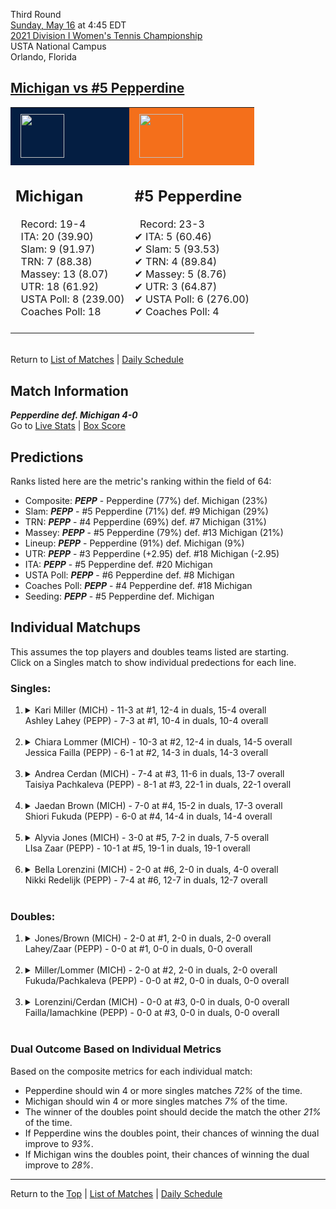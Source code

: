 Third Round[](#top)<a name="top"></a>  
[Sunday, May 16](../../schedule/05-16.md) at 4:45 EDT  
[2021 Division I Women's Tennis Championship](../index.md)  
USTA National Campus  
Orlando, Florida  
## [Michigan vs #5 Pepperdine](https://www.ncaa.com/game/5833697)  

<table><tr style="background-color: #d9d9d9 !important"><td style="background-color: #041E42 !important"><img src="https://www.ncaa.com/sites/default/files/images/logos/schools/m/michigan.70.png" width="70" height="70" style="padding: 8px;" /></td><td style="background-color: #F46F1B !important"><img src="https://www.ncaa.com/sites/default/files/images/logos/schools/p/pepperdine.70.png" width="70" height="70" style="padding: 8px;" /></td></tr><tr>
<td>  

<h2>Michigan</h2>  
&nbsp; Record: 19-4<br>  
&nbsp; ITA: 20 (39.90)<br>  
&nbsp; Slam: 9 (91.97)<br>  
&nbsp; TRN: 7 (88.38)<br>  
&nbsp; Massey: 13 (8.07)<br>  
&nbsp; UTR: 18 (61.92)<br>  
&nbsp; USTA Poll: 8 (239.00)<br>  
&nbsp; Coaches Poll: 18<br>  
<br>  

</td>
<td>  

<h2>#5 Pepperdine</h2>  
&nbsp; Record: 23-3<br>  
&#10004; ITA: 5 (60.46)<br>  
&#10004; Slam: 5 (93.53)<br>  
&#10004; TRN: 4 (89.84)<br>  
&#10004; Massey: 5 (8.76)<br>  
&#10004; UTR: 3 (64.87)<br>  
&#10004; USTA Poll: 6 (276.00)<br>  
&#10004; Coaches Poll: 4<br>  
<br>  

</td>
</tr></table>  


<br>Return to [List of Matches](../index.md) &#124; [Daily Schedule](../../schedule/05-16.md)

## Match Information  
***Pepperdine def. Michigan 4-0***  
Go to [Live Stats](http://scores.tennisticker.de/usa/ustanc/conf/league/sb.html?tournid=771&clubid=733-216&cn1=Pepperdine&cn2=Michigan&ci1=733&ci2=216&lid=83) | [Box Score](https://www.ustanationalcampus.com/content/dam/nationalcampus/collegiate/ncaa2021/pdf/W16PEPPMICH.pdf)  

## Predictions  

Ranks listed here are the metric's ranking within the field of 64:  
- Composite: ***PEPP*** - Pepperdine (77%) def. Michigan (23%)  
- Slam: ***PEPP*** - #5 Pepperdine (71%) def. #9 Michigan (29%)  
- TRN: ***PEPP*** - #4 Pepperdine (69%) def. #7 Michigan (31%)  
- Massey: ***PEPP*** - #5 Pepperdine (79%) def. #13 Michigan (21%)  
- Lineup: ***PEPP*** - Pepperdine (91%) def. Michigan (9%)  
- UTR: ***PEPP*** - #3 Pepperdine (+2.95) def. #18 Michigan (-2.95)  
- ITA: ***PEPP*** - #5 Pepperdine def. #20 Michigan  
- USTA Poll: ***PEPP*** - #6 Pepperdine def. #8 Michigan  
- Coaches Poll: ***PEPP*** - #4 Pepperdine def. #18 Michigan  
- Seeding: ***PEPP*** - #5 Pepperdine def. Michigan  

## Individual Matchups  
This assumes the top players and doubles teams listed are starting.  
Click on a Singles match to show individual predections for each line.  

### Singles:  

<ol>
<li><details>
<summary markdown="span">Kari Miller (MICH) - 11-3 at #1, 12-4 in duals, 15-4 overall<br>Ashley Lahey (PEPP) - 7-3 at #1, 10-4 in duals, 10-4 overall</summary>
<h4>Predictions</h4><ul>
<li>Composite: <b><i>PEPP</i></b> - Lahey (58%) def. Miller (42%)</li>  
<li>Slam: <b><i>PEPP</i></b> - Lahey (57%) def. Miller (43%)</li>  
<li>TRN: <b><i>PEPP</i></b> - Lahey (69%) def. Miller (31%)</li>  
<li>Massey: <b><i>MICH</i></b> - Miller (56%) def. Lahey (44%)</li>  
<li>UTR: <b><i>PEPP</i></b> - Lahey (64%) def. Miller (36%)</li>  
<li>ITA: <b><i>MICH</i></b> - Miller (10.66) def. Lahey (7.80)</li>  
</ul>
</details>&nbsp;</li>
<li><details>
<summary markdown="span">Chiara Lommer (MICH) - 10-3 at #2, 12-4 in duals, 14-5 overall<br>Jessica Failla (PEPP) - 6-1 at #2, 14-3 in duals, 14-3 overall</summary>
<h4>Predictions</h4><ul>
<li>Composite: <b><i>PEPP</i></b> - Failla (78%) def. Lommer (22%)</li>  
<li>Slam: <b><i>PEPP</i></b> - Failla (87%) def. Lommer (13%)</li>  
<li>TRN: <b><i>PEPP</i></b> - Failla (90%) def. Lommer (10%)</li>  
<li>Massey: <b><i>MICH</i></b> - Lommer (52%) def. Failla (48%)</li>  
<li>UTR: <b><i>PEPP</i></b> - Failla (88%) def. Lommer (12%)</li>  
<li>ITA: <b><i>PEPP</i></b> - Failla (23.38) def. Lommer (2.49)</li>  
</ul>
</details>&nbsp;</li>
<li><details>
<summary markdown="span">Andrea Cerdan (MICH) - 7-4 at #3, 11-6 in duals, 13-7 overall<br>Taisiya Pachkaleva (PEPP) - 8-1 at #3, 22-1 in duals, 22-1 overall</summary>
<h4>Predictions</h4><ul>
<li>Composite: <b><i>PEPP</i></b> - Pachkaleva (88%) def. Cerdan (12%)</li>  
<li>Slam: <b><i>PEPP</i></b> - Pachkaleva (89%) def. Cerdan (11%)</li>  
<li>TRN: <b><i>PEPP</i></b> - Pachkaleva (97%) def. Cerdan (3%)</li>  
<li>Massey: <b><i>PEPP</i></b> - Pachkaleva (75%) def. Cerdan (25%)</li>  
<li>UTR: <b><i>PEPP</i></b> - Pachkaleva (92%) def. Cerdan (8%)</li>  
<li>ITA: <b><i>PEPP</i></b> - Pachkaleva (6.37) def. Cerdan (1.79)</li>  
</ul>
</details>&nbsp;</li>
<li><details>
<summary markdown="span">Jaedan Brown (MICH) - 7-0 at #4, 15-2 in duals, 17-3 overall<br>Shiori Fukuda (PEPP) - 6-0 at #4, 14-4 in duals, 14-4 overall</summary>
<h4>Predictions</h4><ul>
<li>Composite: <b><i>PEPP</i></b> - Fukuda (76%) def. Brown (24%)</li>  
<li>Slam: <b><i>PEPP</i></b> - Fukuda (83%) def. Brown (17%)</li>  
<li>TRN: <b><i>PEPP</i></b> - Fukuda (87%) def. Brown (13%)</li>  
<li>Massey: <b><i>PEPP</i></b> - Fukuda (60%) def. Brown (40%)</li>  
<li>UTR: <b><i>PEPP</i></b> - Fukuda (77%) def. Brown (23%)</li>  
<li>ITA: <b><i>PEPP</i></b> - Fukuda (4.88) def. Brown (2.65)</li>  
</ul>
</details>&nbsp;</li>
<li><details>
<summary markdown="span">Alyvia Jones (MICH) - 3-0 at #5, 7-2 in duals, 7-5 overall<br>LIsa Zaar (PEPP) - 10-1 at #5, 19-1 in duals, 19-1 overall</summary>
<h4>Predictions</h4><ul>
<li>Composite: <b><i>PEPP</i></b> - Zaar (74%) def. Jones (26%)</li>  
<li>Slam: <b><i>PEPP</i></b> - Zaar (62%) def. Jones (38%)</li>  
<li>TRN: <b><i>PEPP</i></b> - Zaar (87%) def. Jones (13%)</li>  
<li>Massey: <b><i>PEPP</i></b> - Zaar (64%) def. Jones (36%)</li>  
<li>UTR: <b><i>PEPP</i></b> - Zaar (84%) def. Jones (16%)</li>  
<li>ITA: <b><i>PEPP</i></b> - Zaar (4.47) def. Jones (2.08)</li>  
</ul>
</details>&nbsp;</li>
<li><details>
<summary markdown="span">Bella Lorenzini (MICH) - 2-0 at #6, 2-0 in duals, 4-0 overall<br>Nikki Redelijk (PEPP) - 7-4 at #6, 12-7 in duals, 12-7 overall</summary>
<h4>Predictions</h4><ul>
<li>Composite: <b><i>MICH</i></b> - Lorenzini (68%) def. Redelijk (32%)</li>  
<li>Slam: <b><i>MICH</i></b> - Lorenzini (61%) def. Redelijk (39%)</li>  
<li>TRN: <b><i>MICH</i></b> - Lorenzini (61%) def. Redelijk (39%)</li>  
<li>Massey: <b><i>MICH</i></b> - Lorenzini (87%) def. Redelijk (13%)</li>  
<li>UTR: <b><i>MICH</i></b> - Lorenzini (62%) def. Redelijk (38%)</li>  
<li>ITA: <b><i>MICH</i></b> - Lorenzini (2.86) def. Redelijk (1.87)</li>  
</ul>
</details>&nbsp;</li>
</ol>

### Doubles:  

<ol>
<li><details>
<summary markdown="span">Jones/Brown (MICH) - 2-0 at #1, 2-0 in duals, 2-0 overall<br>Lahey/Zaar (PEPP) - 0-0 at #1, 0-0 in duals, 0-0 overall</summary>
<br>Sorry, we don't have any metrics for this match
</details>&nbsp;</li>
<li><details>
<summary markdown="span">Miller/Lommer (MICH) - 2-0 at #2, 2-0 in duals, 2-0 overall<br>Fukuda/Pachkaleva (PEPP) - 0-0 at #2, 0-0 in duals, 0-0 overall</summary>
<br>Sorry, we don't have any metrics for this match
</details>&nbsp;</li>
<li><details>
<summary markdown="span">Lorenzini/Cerdan (MICH) - 0-0 at #3, 0-0 in duals, 0-0 overall<br>Failla/Iamachkine (PEPP) - 0-0 at #3, 0-0 in duals, 0-0 overall</summary>
<br>Sorry, we don't have any metrics for this match
</details>&nbsp;</li>
</ol>

### Dual Outcome Based on Individual Metrics  
  
Based on the composite metrics for each individual match:  
- Pepperdine should win 4 or more singles matches *72%* of the time.  
- Michigan should win 4 or more singles matches *7%* of the time.  
- The winner of the doubles point should decide the match the other *21%* of the time.  
- If Pepperdine wins the doubles point, their chances of winning the dual improve to *93%*.  
- If Michigan wins the doubles point, their chances of winning the dual improve to *28%*.  
  
------

Return to the [Top](#top) &#124; [List of Matches](../index.md) &#124; [Daily Schedule](../../schedule/05-16.md)  
